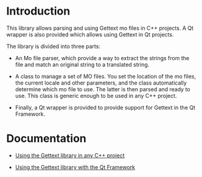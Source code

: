 Introduction
============

This library allows parsing and using Gettext mo files in C++ projects. A Qt wrapper is also provided which allows using Gettext in Qt projects.

The library is divided into three parts:

  * An Mo file parser, which provide a way to extract the strings from the file and match an original string to a translated string.

  * A class to manage a set of MO files. You set the location of the mo files, the current locale and other parameters, and the class automatically determine which mo file to use. The latter is then parsed and ready to use. This class is generic enough to be used in any C++ project.
 
  * Finally, a Qt wrapper is provided to provide support for Gettext in the Qt Framework.

Documentation
=============

  * [Using the Gettext library in any C++ project](https://github.com/laurent22/simple-gettext/wiki/UsingTheLibraryInStandardCppProjects)

  * [Using the Gettext library with the Qt Framework](https://github.com/laurent22/simple-gettext/wiki/SettingUpGettextForQt)